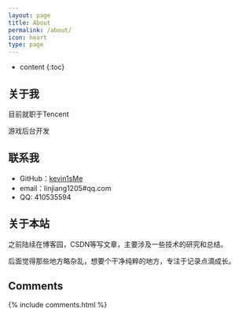 ```yaml
---
layout: page
title: About
permalink: /about/
icon: heart
type: page
---
```


* content
{:toc}

## 关于我

目前就职于Tencent

游戏后台开发

## 联系我

* GitHub：[kevin1sMe](https://github.com/kevin1sMe)
* email：linjiang1205#qq.com
*    QQ: 410535594

## 关于本站

之前陆续在博客园，CSDN等写文章，主要涉及一些技术的研究和总结。

后面觉得那些地方略杂乱，想要个干净纯粹的地方，专注于记录点滴成长。

## Comments

{% include comments.html %}
